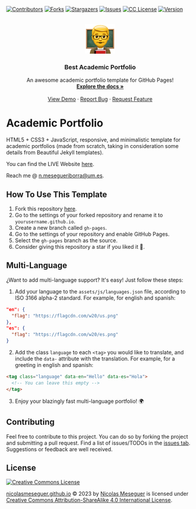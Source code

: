 <!-- Improved compatibility of back to top link -->
<a name="readme-top"></a>

[![Contributors][contributors-shield]][contributors-url]
[![Forks][forks-shield]][forks-url]
[![Stargazers][stars-shield]][stars-url]
[![Issues][issues-shield]][issues-url]
[![CC License][license-shield]][license-url]
[![Version][version-shield]][version-url]

<!-- Project Logo -->
<br />
<div align="center">
  <a href="https://github.com/NicolasMeseguer/nicolasmeseguer.github.io">
    <img src="assets/img/logo.png" alt="Logo" width="80" height="80">
  </a>

  <h3 align="center">Best Academic Portfolio</h3>

  <p align="center">
    An awesome academic portfolio template for GitHub Pages!
    <br />
    <a href="https://github.com/NicolasMeseguer/nicolasmeseguer.github.io/blob/main/README.md"><strong>Explore the docs »</strong></a>
    <br />
    <br />
    <a href="https://nicolasmeseguer.github.io/">View Demo</a>
    ·
    <a href="https://nicolasmeseguer.github.io/issues/new?labels=bug&template=_bug-report.md">Report Bug</a>
    ·
    <a href="https://nicolasmeseguer.github.io/issues/new?labels=enhancement&template=_feature-request.md">Request Feature</a>
  </p>
</div>

Academic Portfolio
==================

HTML5 + CSS3 + JavaScript, responsive, and minimalistic template for academic portfolios (made from scratch, taking in consideration some details from Beautiful Jekyll templates).

You can find the LIVE Website [here](https://nicolasmeseguer.github.io).

Reach me @ [n.mesegueriborra@um.es](mailto:n.mesegueriborra@um.es).



How To Use This Template
------------------------

1. Fork this repository [here](https://github.com/NicolasMeseguer/nicolasmeseguer.github.io/fork). 
2. Go to the settings of your forked repository and rename it to `yourusername.github.io`.
3. Create a new branch called `gh-pages`.
4. Go to the settings of your repository and enable GitHub Pages.
5. Select the `gh-pages` branch as the source.
6. Consider giving this repository a star if you liked it 🤍.



Multi-Language
--------------

¿Want to add multi-language support? It's easy! Just follow these steps:

1. Add your language to the `assets/js/languages.json` file, according to ISO 3166 alpha-2 standard. For example, for english and spanish:
```json
"en": {
  "flag": "https://flagcdn.com/w20/us.png"
},
"es": {
  "flag": "https://flagcdn.com/w20/es.png"
}
```

2. Add the class `language` to each `<tag>` you would like to translate, and include the `data-` attribute with the translation. For example, for a greeting in english and spanish:
```html
<tag class="language" data-en="Hello" data-es="Hola">
  <!-- You can leave this empty -->
</tag>
```

3. Enjoy your blazingly fast multi-language portfolio! 🌍



Contributing
------------

Feel free to contribute to this project. You can do so by forking the project and submitting a pull request. Find a list of issues/TODOs in the [issues tab](https://github.com/NicolasMeseguer/nicolasmeseguer.github.io/issues). Suggestions or feedback are well received.



License
-------

[![Creative Commons License](https://i.creativecommons.org/l/by-sa/4.0/88x31.png)](http://creativecommons.org/licenses/by-sa/4.0/)

[nicolasmeseguer.github.io](https://github.com/NicolasMeseguer/nicolasmeseguer.github.io) © 2023 by [Nicolas Meseguer](https://github.com/NicolasMeseguer) is licensed under [Creative Commons Attribution-ShareAlike 4.0 International License](http://creativecommons.org/licenses/by-sa/4.0/). 

<!-- MARKDOWN LINKS & IMAGES -->
<!-- https://www.markdownguide.org/basic-syntax/#reference-style-links -->
[contributors-shield]: https://img.shields.io/github/contributors/NicolasMeseguer/nicolasmeseguer.github.io
[contributors-url]: https://github.com/NicolasMeseguer/nicolasmeseguer.github.io/graphs/contributors
[forks-shield]: https://img.shields.io/github/forks/NicolasMeseguer/nicolasmeseguer.github.io?style
[forks-url]: https://github.com/NicolasMeseguer/nicolasmeseguer.github.io/network/members
[stars-shield]: https://img.shields.io/github/stars/NicolasMeseguer/nicolasmeseguer.github.io.svg?style
[stars-url]: https://github.com/NicolasMeseguer/nicolasmeseguer.github.io/network/stargazers
[issues-shield]: https://img.shields.io/github/issues/NicolasMeseguer/nicolasmeseguer.github.io?style
[issues-url]: https://github.com/NicolasMeseguer/nicolasmeseguer.github.io/network/issues
[license-shield]: https://img.shields.io/github/license/NicolasMeseguer/nicolasmeseguer.github.io?style
[license-url]: http://creativecommons.org/licenses/by-sa/4.0/
[version-shield]: https://img.shields.io/github/v/release/NicolasMeseguer/nicolasmeseguer.github.io?style
[version-url]: https://github.com/NicolasMeseguer/nicolasmeseguer.github.io/network/releases